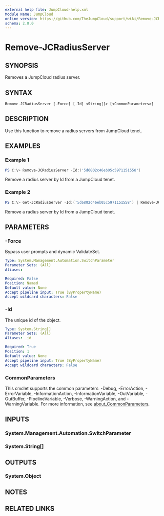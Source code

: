 ```yaml
---
external help file: JumpCloud-help.xml
Module Name: JumpCloud
online version: https://github.com/TheJumpCloud/support/wiki/Remove-JCRadiusServer
schema: 2.0.0
---
```


# Remove-JCRadiusServer

## SYNOPSIS
Removes a JumpCloud radius server.

## SYNTAX

```
Remove-JCRadiusServer [-Force] [-Id] <String[]> [<CommonParameters>]
```

## DESCRIPTION
Use this function to remove a radius servers from JumpCloud tenet.

## EXAMPLES

### Example 1
```powershell
PS C:\> Remove-JCRadiusServer -Id:('5d6802c46eb05c5971151558')
```

Remove a radius server by Id from a JumpCloud tenet.

### Example 2
```powershell
PS C:\> Get-JCRadiusServer -Id:('5d6802c46eb05c5971151558') | Remove-JCRadiusServer
```

Remove a radius server by Id from a JumpCloud tenet.

## PARAMETERS

### -Force
Bypass user prompts and dynamic ValidateSet.

```yaml
Type: System.Management.Automation.SwitchParameter
Parameter Sets: (All)
Aliases:

Required: False
Position: Named
Default value: None
Accept pipeline input: True (ByPropertyName)
Accept wildcard characters: False
```

### -Id
The unique id of the object.

```yaml
Type: System.String[]
Parameter Sets: (All)
Aliases: _id

Required: True
Position: 1
Default value: None
Accept pipeline input: True (ByPropertyName)
Accept wildcard characters: False
```

### CommonParameters
This cmdlet supports the common parameters: -Debug, -ErrorAction, -ErrorVariable, -InformationAction, -InformationVariable, -OutVariable, -OutBuffer, -PipelineVariable, -Verbose, -WarningAction, and -WarningVariable. For more information, see [about_CommonParameters](http://go.microsoft.com/fwlink/?LinkID=113216).

## INPUTS

### System.Management.Automation.SwitchParameter

### System.String[]

## OUTPUTS

### System.Object
## NOTES

## RELATED LINKS
